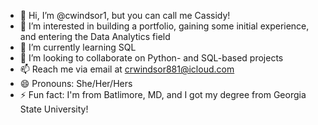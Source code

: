- 👋 Hi, I’m @cwindsor1, but you can call me Cassidy!
- 👀 I’m interested in building a portfolio, gaining some initial experience, and entering the Data Analytics field
- 🌱 I’m currently learning SQL
- 💞️ I’m looking to collaborate on Python- and SQL-based projects
- 📫 Reach me via email at crwindsor881@icloud.com
- 😄 Pronouns: She/Her/Hers
- ⚡ Fun fact: I'm from Batlimore, MD, and I got my degree from Georgia State University!

<!---
cwindsor1/cwindsor1 is a ✨ special ✨ repository because its `README.md` (this file) appears on your GitHub profile.
You can click the Preview link to take a look at your changes.
--->
